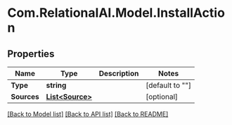 
# Com.RelationalAI.Model.InstallAction

## Properties

Name | Type | Description | Notes
------------ | ------------- | ------------- | -------------
**Type** | **string** |  | [default to ""]
**Sources** | [**List&lt;Source&gt;**](Source.md) |  | [optional] 

[[Back to Model list]](../README.md#documentation-for-models)
[[Back to API list]](../README.md#documentation-for-api-endpoints)
[[Back to README]](../README.md)

